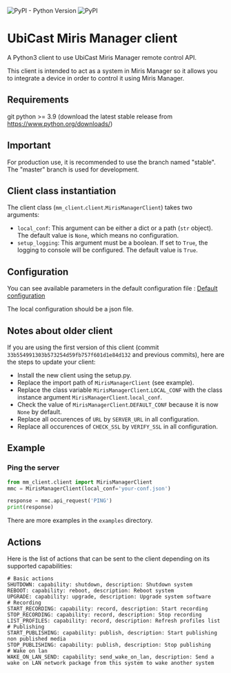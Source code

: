 ![PyPI - Python Version](https://img.shields.io/pypi/pyversions/miris-manager-client.svg)
![PyPI](https://img.shields.io/pypi/v/miris-manager-client.svg)

# UbiCast Miris Manager client

A Python3 client to use UbiCast Miris Manager remote control API.

This client is intended to act as a system in Miris Manager so it allows you to integrate a device in order to control it using Miris Manager.


## Requirements

git
python >= 3.9 (download the latest stable release from https://www.python.org/downloads/)


## Important

For production use, it is recommended to use the branch named "stable". The "master" branch is used for development.


## Client class instantiation

The client class (`mm_client`.`client`.`MirisManagerClient`) takes two arguments:
* `local_conf`: This argument can be either a dict or a path (`str` object). The default value is `None`, which means no configuration.
* `setup_logging`: This argument must be a boolean. If set to `True`, the logging to console will be configured. The default value is `True`.


## Configuration

You can see available parameters in the default configuration file :
[Default configuration](/mm_client/conf.py)

The local configuration should be a json file.


## Notes about older client

If you are using the first version of this client (commit `33b554991303b573254d59fb757f601d1e84d132` and previous commits), here are the steps to update your client:

* Install the new client using the setup.py.
* Replace the import path of `MirisManagerClient` (see example).
* Replace the class variable `MirisManagerClient`.`LOCAL_CONF` with the class instance argument `MirisManagerClient`.`local_conf`.
* Check the value of `MirisManagerClient`.`DEFAULT_CONF` because it is now `None` by default.
* Replace all occurences of `URL` by `SERVER_URL` in all configuration.
* Replace all occurences of `CHECK_SSL` by `VERIFY_SSL` in all configuration.


## Example

### Ping the server

``` python
from mm_client.client import MirisManagerClient
mmc = MirisManagerClient(local_conf='your-conf.json')

response = mmc.api_request('PING')
print(response)
```

There are more examples in the `examples` directory.


## Actions

Here is the list of actions that can be sent to the client depending on its supported capabilities:

    # Basic actions
    SHUTDOWN: capability: shutdown, description: Shutdown system
    REBOOT: capability: reboot, description: Reboot system
    UPGRADE: capability: upgrade, description: Upgrade system software
    # Recording
    START_RECORDING: capability: record, description: Start recording
    STOP_RECORDING: capability: record, description: Stop recording
    LIST_PROFILES: capability: record, description: Refresh profiles list
    # Publishing
    START_PUBLISHING: capability: publish, description: Start publishing non published media
    STOP_PUBLISHING: capability: publish, description: Stop publishing
    # Wake on lan
    WAKE_ON_LAN_SEND: capability: send_wake_on_lan, description: Send a wake on LAN network package from this system to wake another system
